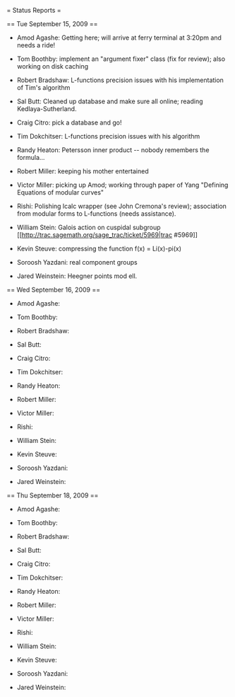 = Status Reports =

== Tue September 15, 2009 ==

 * Amod Agashe: Getting here; will arrive at ferry terminal at 3:20pm and needs a ride!  

 * Tom Boothby: implement an "argument fixer" class (fix for review); also working on disk caching

 * Robert Bradshaw: L-functions precision issues with his implementation of Tim's algorithm

 * Sal Butt: Cleaned up database and make sure all online; reading Kedlaya-Sutherland.
 
 * Craig Citro: pick a database and go!

 * Tim Dokchitser:  L-functions precision issues with his algorithm

 * Randy Heaton: Petersson inner product -- nobody remembers the formula...

 * Robert Miller: keeping his mother entertained

 * Victor Miller: picking up Amod; working through paper of Yang "Defining Equations of modular curves"

 * Rishi: Polishing lcalc wrapper (see John Cremona's review); association from modular forms to L-functions (needs assistance). 

 * William Stein:  Galois action on cuspidal subgroup [[http://trac.sagemath.org/sage_trac/ticket/5969|trac #5969]]

 * Kevin Steuve: compressing the function f(x) = Li(x)-pi(x)

 * Soroosh Yazdani: real component groups

 * Jared Weinstein: Heegner points mod ell.


== Wed September 16, 2009 ==

 * Amod Agashe: 

 * Tom Boothby: 

 * Robert Bradshaw: 

 * Sal Butt: 
 
 * Craig Citro:

 * Tim Dokchitser:

 * Randy Heaton: 

 * Robert Miller:

 * Victor Miller:

 * Rishi: 

 * William Stein: 

 * Kevin Steuve:

 * Soroosh Yazdani: 

 * Jared Weinstein:



== Thu September 18, 2009 ==

 * Amod Agashe: 

 * Tom Boothby: 

 * Robert Bradshaw: 

 * Sal Butt: 
 
 * Craig Citro:

 * Tim Dokchitser:

 * Randy Heaton: 

 * Robert Miller:

 * Victor Miller:

 * Rishi: 

 * William Stein: 

 * Kevin Steuve:

 * Soroosh Yazdani: 

 * Jared Weinstein:
